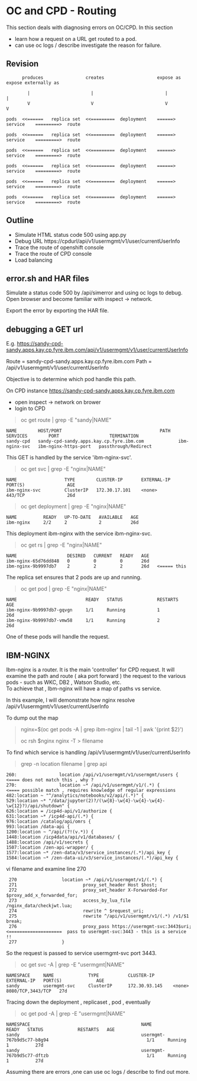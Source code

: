 

# OC and CPD - Routing

This section deals with diagnosing errors on OC/CPD.  In this section 

- learn how a request on a URL get routed to a pod.   
- can use oc logs / describe investigate the reason for failure.

## Revision

```
      produces                creates                    expose as           expose externally as

        |                       |                           |                   |
        V                       V                           V                   V

pods  <<======   replica set  <<=========  deployment    ======>  service    =========>  route

pods  <<======   replica set  <<=========  deployment    ======>  service    =========>  route

pods  <<======   replica set  <<=========  deployment    ======>  service    =========>  route

pods  <<======   replica set  <<=========  deployment    ======>  service    =========>  route

pods  <<======   replica set  <<=========  deployment    ======>  service    =========>  route

pods  <<======   replica set  <<=========  deployment    ======>  service    =========>  route

```


## Outline

- Simulate HTML status code 500 using app.py
- Debug URL https://cpdurl/api/v1/usermgmt/v1/user/currentUserInfo
- Trace the route of openshift console
- Trace the route of CPD console
- Load balancing


## error.sh and HAR files

Simulate a status code 500 by /api/simerror and using oc logs to debug.  Open browser and become familiar with inspect -> network.

Export the error by exporting the HAR file.

## debugging a GET url 

E.g. https://sandy-cpd-sandy.apps.kay.cp.fyre.ibm.com/api/v1/usermgmt/v1/user/currentUserInfo

Route = sandy-cpd-sandy.apps.kay.cp.fyre.ibm.com
Path = /api/v1/usermgmt/v1/user/currentUserInfo

Objective is to determine which pod handle this path.

On CPD instance https://sandy-cpd-sandy.apps.kay.cp.fyre.ibm.com

- open inspect -> network on brower 
- login to CPD


> oc get route | grep -E "sandy|NAME"

```
NAME        HOST/PORT                                     PATH   SERVICES        PORT                   TERMINATION
sandy-cpd   sandy-cpd-sandy.apps.kay.cp.fyre.ibm.com             ibm-nginx-svc   ibm-nginx-https-port   passthrough/Redirect
```

This GET is handled by the service 'ibm-nginx-svc'.

> oc get svc | grep -E "nginx|NAME"

```
NAME                  TYPE        CLUSTER-IP       EXTERNAL-IP   PORT(S)                AGE
ibm-nginx-svc         ClusterIP   172.30.17.101    <none>        443/TCP                26d
```

> oc get deployment | grep -E "nginx|NAME"

```
NAME          READY   UP-TO-DATE   AVAILABLE   AGE
ibm-nginx     2/2     2            2           26d
```

This deployment ibm-nginx with the service ibm-nginx-svc.


> oc get rs | grep -E "nginx|NAME"

```
NAME                   DESIRED   CURRENT   READY   AGE
ibm-nginx-65d76dd848   0         0         0       26d
ibm-nginx-9b9997db7    2         2         2       26d   <===== this
```

The replica set ensures that 2 pods are up and running.

> oc get pod | grep -E "nginx|NAME"

```
NAME                          READY   STATUS             RESTARTS   AGE
ibm-nginx-9b9997db7-gqvgn     1/1     Running            1          26d
ibm-nginx-9b9997db7-vmw58     1/1     Running            2          26d
```

One of these pods will handle the request.


## IBM-NGINX


Ibm-nginx is a router.  It is the main 'controller' for CPD request.  It will examine the path and route ( aka port forward ) the request to the various pods - such as WKC, DB2 , Watson Studio, etc.  
To achieve that , Ibm-nginx will have a map of paths vs service.

In this example, I will demonstrate how nginx resolve /api/v1/usermgmt/v1/user/currentUserInfo

To dump out the map 

> nginx=$(oc get pods -A | grep ibm-nginx | tail -1 | awk '{print $2}')
> 
> oc rsh $nginx nginx -T > filename

To find which service is handling /api/v1/usermgmt/v1/user/currentUserInfo

> grep -n location filename | grep api

```
260:                location /api/v1/usermgmt/v1/usermgmt/users {                     <==== does not match this , why ?
270:                location ~* /api/v1/usermgmt/v1/(.*) {	                          <==== possible match , requires knowledge of regular expressions
482:location ~ "^/analytics/notebooks/v2/api/(.*)" {
529:location ~* "/data/jupyter(2)?/(\w{8}-\w{4}-\w{4}-\w{4}-\w{12}?)/api/shutdown" {
626:location = /icp4d-api/v1/authorize {
631:location ~* /icp4d-api/(.*) {
976:location /catalog/api/omrs {
993:location /data-api {
1200:location ~ ^/api/(?!(v.*)) {
1448:location /icp4data/api/v1/databases/ {
1488:location /api/v1/secrets {
1507:location /zen-api-wrapper/ {
1577:location ~* /zen-data/v3/service_instances/(.*)/api_key {
1584:location ~* /zen-data-ui/v3/service_instances/(.*)/api_key {
```


vi filename and examine line 270

```
 270                 location ~* /api/v1/usermgmt/v1/(.*) {
 271                         proxy_set_header Host $host;
 272                         proxy_set_header X-Forwarded-For $proxy_add_x_forwarded_for;
 273                         access_by_lua_file /nginx_data/checkjwt.lua;
 274                         rewrite ^ $request_uri;
 275                         rewrite ^/api/v1/usermgmt/v1/(.*) /v1/$1 break;
 276                         proxy_pass https://usermgmt-svc:3443$uri;     <====================  pass to usermgmt-svc:3443 - this is a service !!
 277                 }
```

So the request is passed to service usermgmt-svc port 3443.

> oc get svc -A | grep -E "usermgmt|NAME"

```
NAMESPACE     NAME             TYPE           CLUSTER-IP       EXTERNAL-IP   PORT(S)             AGE
sandy         usermgmt-svc     ClusterIP      172.30.93.145    <none>        8080/TCP,3443/TCP   27d
```

Tracing down the deployment , replicaset , pod , eventually

> oc get pod -A | grep -E "usermgmt|NAME"

```
NAMESPACE                                          NAME                                                          READY   STATUS             RESTARTS   AGE
sandy                                              usermgmt-767b9d5c77-b8g94                                     1/1     Running            1          27d
sandy                                              usermgmt-767b9d5c77-dftzb                                     1/1     Running            1          27d
```

Assuming there are errors ,one can use oc logs / describe to find out more.
